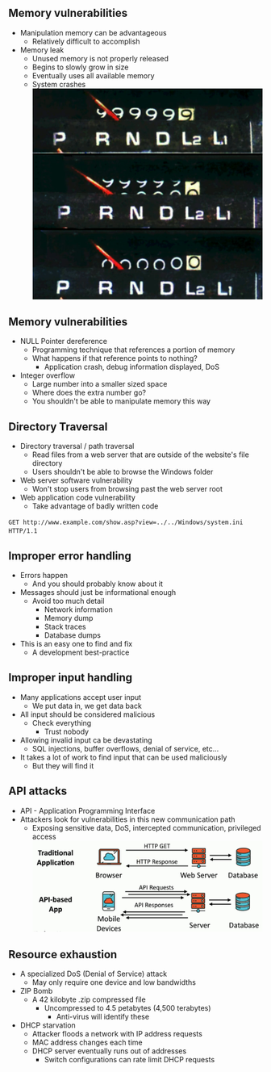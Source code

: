 ## Memory vulnerabilities
- Manipulation memory can be advantageous
	- Relatively difficult to accomplish
- Memory leak
	- Unused memory is not properly released
	- Begins to slowly grow in size
	- Eventually uses all available memory
	- System crashes
![](../Images/034%20-%20Other%20Application%20Attacks-1.png)

## Memory vulnerabilities
- NULL Pointer dereference
	- Programming technique that references a portion of memory
	- What happens if that reference points to nothing?
		- Application crash, debug information displayed, DoS
- Integer overflow
	- Large number into a smaller sized space
	- Where does the extra number go?
	- You shouldn't be able to manipulate memory this way

## Directory Traversal
- Directory traversal / path traversal
	- Read files from a web server that are outside of the website's file directory
	- Users shouldn't be able to browse the Windows folder
- Web server software vulnerability
	- Won't stop users from browsing past the web server root
- Web application code vulnerability
	- Take advantage of badly written code

`GET http://www.example.com/show.asp?view=../../Windows/system.ini HTTP/1.1`

## Improper error handling
- Errors happen
	- And you should probably know about it
- Messages should just be informational enough
	- Avoid too much detail
		- Network information
		- Memory dump
		- Stack traces
		- Database dumps
- This is an easy one to find and fix
	- A development best-practice

## Improper input handling
- Many applications accept user input
	- We put data in, we get data back
- All input should be considered malicious
	- Check everything
		- Trust nobody
- Allowing invalid input ca be devastating
	- SQL injections, buffer overflows, denial of service, etc...
- It takes a lot of work to find input that can be used maliciously
	- But they will find it

## API attacks
- API - Application Programming Interface
- Attackers look for vulnerabilities in this new communication path
	- Exposing sensitive data, DoS, intercepted communication, privileged access
![](../Images/034%20-%20Other%20Application%20Attacks-2.png)

## Resource exhaustion
- A specialized DoS (Denial of Service) attack
	- May only require one device and low bandwidths
- ZIP Bomb
	- A 42 kilobyte .zip compressed file
		- Uncompressed to 4.5 petabytes (4,500 terabytes)
			- Anti-virus will identify these
- DHCP starvation
	- Attacker floods a network with IP address requests
	- MAC address changes each time
	- DHCP server eventually runs out of addresses
		- Switch configurations can rate limit DHCP requests

